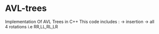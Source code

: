 # AVL-trees
Implementation Of AVL Trees in C++
This code includes :
              -> insertion
              -> all 4 rotations i.e RR,LL,RL,LR
